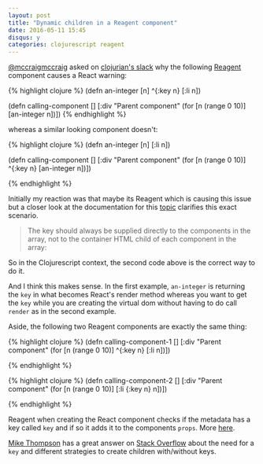 ```yaml
---
layout: post
title: "Dynamic children in a Reagent component"
date: 2016-05-11 15:45
disqus: y
categories: clojurescript reagent
---
```

[@mccraigmccraig](https://twitter.com/mccraigmccraig) asked on [clojurian's slack](http://clojurians.net/) why the following [Reagent](https://github.com/reagent-project/reagent) component causes a React warning:

{% highlight clojure %}
(defn an-integer
  [n]
  ^{:key n}
  [:li n])

(defn calling-component []
  [:div "Parent component"
   (for [n (range 0 10)]
     [an-integer n])])
{% endhighlight %}

whereas a similar looking component doesn't:

{% highlight clojure %}
(defn an-integer
  [n]
  [:li n])

(defn calling-component []
  [:div "Parent component"
   (for [n (range 0 10)]
     ^{:key n}
     [an-integer n])])

{% endhighlight %}

Initially my reaction was that maybe its Reagent which is causing this issue but a closer look at the documentation for this [topic](https://facebook.github.io/react/docs/multiple-components.html#dynamic-children) clarifies this exact scenario.

> The key should always be supplied directly to the components in the array, not to the container HTML child of each component in the array:

So in the Clojurescript context, the second code above is the correct way to do it.

And I think this makes sense. In the first example, `an-integer` is returning the `key` in what becomes React's render method whereas you want to get the `key` while you are creating the virtual dom without having to do call `render` as in the second example.

Aside, the following two Reagent components are exactly the same thing:

{% highlight clojure %}
(defn calling-component-1 []
  [:div "Parent component"
   (for [n (range 0 10)]
     ^{:key n}
     [:li n])])

{% endhighlight %}

{% highlight clojure %}
(defn calling-component-2 []
  [:div "Parent component"
   (for [n (range 0 10)]
     [:li {:key n} n])])

{% endhighlight %}

Reagent when creating the React component checks if the metadata has a key called `key` and if so it adds it to the components `props`. More [here](https://github.com/reagent-project/reagent/blob/master/src/reagent/impl/template.cljs#L269).

[Mike Thompson](https://twitter.com/wazound) has a great answer on [Stack Overflow](https://stackoverflow.com/questions/37164091/how-do-i-loop-through-a-subscribed-collection-in-re-frame-and-display-the-data-a/37186230#37186230) about the need for a `key` and different strategies to create children with/without keys.
